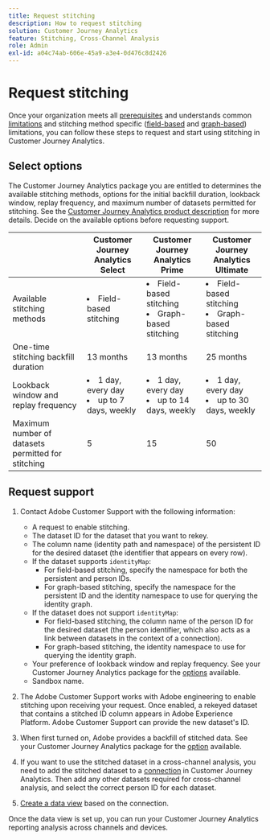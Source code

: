 ```yaml
---
title: Request stitching
description: How to request stitching
solution: Customer Journey Analytics
feature: Stitching, Cross-Channel Analysis
role: Admin
exl-id: a04c74ab-606e-45a9-a3e4-0d476c8d2426
---
```

# Request stitching

Once your organization meets all [prerequisites](overview.md#prerequisites) and understands common [limitations](overview.md#limitations) and stitching method specific ([field-based](fbs.md#limitations) and [graph-based](gbs.md#limitations)) limitations, you can follow these steps to request and start using stitching in Customer Journey Analytics.

## Select options

The Customer Journey Analytics package you are entitled to determines the available stitching methods, options for the initial backfill duration, lookback window, replay frequency, and maximum number of datasets permitted for stitching. See the [Customer Journey Analytics product description](https://helpx.adobe.com/legal/product-descriptions/customer-journey-analytics.html) for more details. Decide on the available options before requesting support.

| | Customer Journey Analytics<br/>Select | Customer Journey Analytics<br/>Prime | Customer Journey Analytics<br/>Ultimate |
|---|---|---|---|
| Available stitching methods | <li>Field-based stitching</li> | <li>Field-based stitching</li><li>Graph-based stitching</li> | <li>Field-based stitching</li><li>Graph-based stitching</li> | 
| One-time stitching backfill duration | 13 months | 13 months | 25 months | 
| Lookback window and replay frequency |<li>1 day, every day</li><li>up to 7 days, weekly</li> | <li>1 day, every day</li><li>up to 14 days, weekly</li>| <li>1 day, every day</li><li>up to 30 days, weekly</li> | 
| Maximum number of datasets permitted for stitching | 5 | 15 | 50 | 

## Request support 

1. Contact Adobe Customer Support with the following information:

   - A request to enable stitching.
   - The dataset ID for the dataset that you want to rekey.
   - The column name (identity path and namespace) of the persistent ID for the desired dataset (the identifier that appears on every row).
   - If the dataset supports `identityMap`:
     - For field-based stitching, specify the namespace for both the persistent and person IDs.
     - For graph-based stitching, specify the namespace for the persistent ID and the identity namespace to use for querying the identity graph.
   - If the dataset does not support `identityMap`:
     - For field-based stitching, the column name of the person ID for the desired dataset (the person identifier, which also acts as a link between datasets in the context of a connection). 
     - For graph-based stitching, the identity namespace to use for querying the identity graph.
   - Your preference of lookback window and replay frequency. See your Customer Journey Analytics package for the [options](#options) available.
   - Sandbox name.


2. The Adobe Customer Support works with Adobe engineering to enable stitching upon receiving your request. Once enabled, a rekeyed dataset that contains a stitched ID column appears in Adobe Experience Platform. Adobe Customer Support can provide the new dataset's ID.   
3. When first turned on, Adobe provides a backfill of stitched data. See your Customer Journey Analytics package for the [option](#options) available.
   
4. If you want to use the stitched dataset in a cross-channel analysis, you need to add the stitched dataset to a [connection](../connections/overview.md) in Customer Journey Analytics. Then add any other datasets required for cross-channel analysis, and select the correct person ID for each dataset.
   
5. [Create a data view](/help/data-views/create-dataview.md) based on the connection.

<!-- To do: Paragraph on backfill once product and marketing determine the best way forward. -->

Once the data view is set up, you can run your Customer Journey Analytics reporting analysis across channels and devices.

<!-- Uncomment once stitching UI is available (for limited testing)..

### Do It Yourself

|Positive|[!BADGE New Feature]{type=Positive before-title="false"}|

{{release-limited-testing-section}}

Alternatively, you can set up and use stitching through the Customer Journey Analytics user interface:

1. Go to the [Create and manage stitched datasets](stitching-ui.md) and follow steps to rekey your dataset.

2. [Create a connection](/help/connections/create-connection.md) in Customer Journey Analytics using the newly generated dataset and any other datasets that you want to include. Choose the correct person ID for each dataset.

3. [Create a connection](/help/connections/create-connection.md) in Customer Journey Analytics using the newly generated dataset and any other datasets that you want to include. Choose the correct person ID for each dataset.
   
4. [Create a data view](/help/data-views/create-dataview.md) based on the connection.

Once the data view is set up, the cross-channel analysis in Customer Journey Analytics is just like any other analysis in Customer Journey Analytics, except now the data operates across channels and devices.

-->
